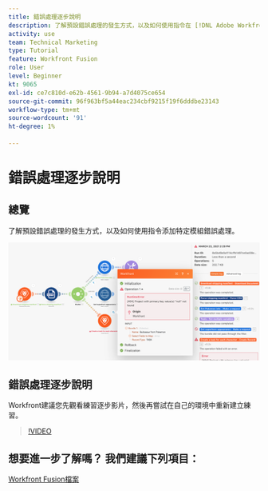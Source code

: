 ```yaml
---
title: 錯誤處理逐步說明
description: 了解預設錯誤處理的發生方式，以及如何使用指令在 [!DNL Adobe Workfront Fusion].
activity: use
team: Technical Marketing
type: Tutorial
feature: Workfront Fusion
role: User
level: Beginner
kt: 9065
exl-id: ce7c810d-e62b-4561-9b94-a7d4075ce654
source-git-commit: 96f963bf5a44eac234cbf9215f19f6dddbe23143
workflow-type: tm+mt
source-wordcount: '91'
ht-degree: 1%

---
```


# 錯誤處理逐步說明

## 總覽

了解預設錯誤處理的發生方式，以及如何使用指令添加特定模組錯誤處理。

![具有錯誤處理的情境的影像](assets/troubleshooting-and-error-handling-7.png)

## 錯誤處理逐步說明

Workfront建議您先觀看練習逐步影片，然後再嘗試在自己的環境中重新建立練習。

>[!VIDEO](https://video.tv.adobe.com/v/335306/?quality=12)

## 想要進一步了解嗎？ 我們建議下列項目：

[Workfront Fusion檔案](https://experienceleague.adobe.com/docs/workfront/using/adobe-workfront-fusion/workfront-fusion-2.html?lang=en)
